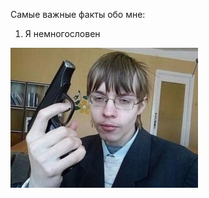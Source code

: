 Самые важные факты обо мне:

1. Я немногословен

![gangster](\Images\gangster.jpg "Это Я...но это неточно")

